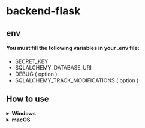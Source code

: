 # backend-flask

## env
#### You must fill the following variables in your .env file:
- SECRET_KEY
- SQLALCHEMY_DATABASE_URI
- DEBUG ( option )
- SQLALCHEMY_TRACK_MODIFICATIONS ( option )

## How to use
<details>
<summary><b>Windows</b></summary>

```
# init virtual environment
python -m venv backend-env

# activate virtual environment
backend-env\Scripts\activate.bat

# requirements package
python -m pip install --upgrade pip
pip install -r requirements.txt

# Start ( choose one )
py -3 runserver.py
python runserver.py
```

</details>

<details>
<summary><b>macOS</b></summary>

```
# init virtual environment
python3 -m venv backend-env

# activate virtual environment
source backend-env/bin/activate

# requirements package
python3 -m pip install --upgrade pip
pip3 install -r requirements.txt
pip3.9 install psycopg2-binary --force-reinstall --no-cache-dir

# Start
python3 runserver.py
```

</details>